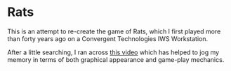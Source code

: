 # Rats
This is an attempt to re-create the game of Rats, which I first played more than forty years ago on a Convergent Technologies IWS Workstation.

After a little searching, I ran across [this video](https://www.youtube.com/watch?v=CBqMuL_LlP4) which has helped to jog my memory in terms of
both graphical appearance and game-play mechanics.
